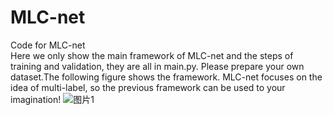 # MLC-net
Code for MLC-net  
Here we only show the main framework of MLC-net and the steps of training and validation, they are all in main.py. Please prepare your own dataset.The following figure shows the framework. MLC-net focuses on the idea of multi-label, so the previous framework can be used to your imagination!
![图片1](https://github.com/user-attachments/assets/1eb24108-e870-4ba8-a9f1-dd94e78209d1)

